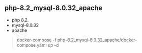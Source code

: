 ## php-8.2_mysql-8.0.32_apache
+ php 8.2.
+ mysql-8.0.32
+ apache  

> docker-compose -f php-8.2_mysql-8.0.32_apache/docker-compose.yaml up -d
